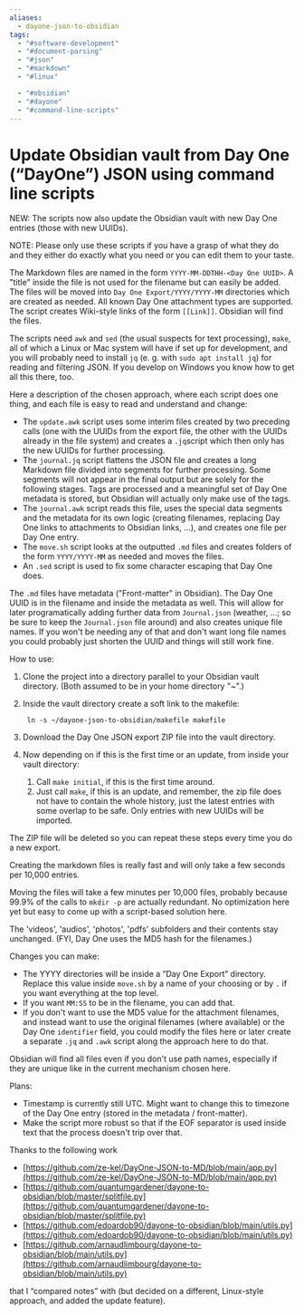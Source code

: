 ```yaml
---
aliases:
  - dayone-json-to-obsidian
tags:
  - "#software-development"
  - "#document-parsing"
  - "#json"
  - "#markdown"
  - "#linux"

  - "#obsidian"
  - "#dayone"
  - "#command-line-scripts"
---
```

# Update Obsidian vault from Day One (“DayOne”) JSON using command line scripts

NEW: The scripts now also update the Obsidian vault with new Day One entries (those with new UUIDs).

NOTE: Please only use these scripts if you have a grasp of what they do and they either do exactly what you need or you can edit them to your taste.

The Markdown files are named in the form `YYYY-MM-DDTHH-<Day One UUID>`.
A "title" inside the file is not used for the filename but can easily be added.
The files will be moved into `Day One Export/YYYY/YYYY-MM` directories which are created as needed.
All known Day One attachment types are supported. The script creates Wiki-style links of the form `[[Link]]`. Obsidian will find the files.

The scripts need `awk` and `sed` (the usual suspects for text processing), `make`, all of which a Linux or Mac system will have if set up for development, and you will probably need to install `jq` (e. g. with `sudo apt install jq`) for reading and filtering JSON. If you develop on Windows you know how to get all this there, too.

Here a description of the chosen approach, where each script does one thing, and each file is easy to read and understand and change:
- The `update.awk` script uses some interim files created by two preceding calls (one with the UUIDs from the export file, the other with the UUIDs already in the file system) and creates a `.jq`script which then only has the new UUIDs for further processing.
- The `journal.jq` script flattens the JSON file and creates a long Markdown file divided into segments for further processing. 
  Some segments will not appear in the final output but are solely for the following stages. Tags are processed and a meaningful set of Day One metadata is stored, but Obsidian will actually only make use of the tags.
- The `journal.awk` script reads this file, uses the special data segments and the metadata for its own logic (creating filenames, replacing Day One links to attachments to Obsidian links, …), and creates one file per Day One entry.
- The `move.sh` script looks at the outputted `.md` files and creates folders of the form `YYYY/YYYY-MM` as needed and moves the files.
- An `.sed` script is used to fix some character escaping that Day One does.

The `.md` files have metadata ("Front-matter" in Obsidian). The Day One UUID is in the filename and inside the metadata as well.
This will allow for later
programatically adding further data from `Journal.json` (weather, ...; so be sure
to keep the `Journal.json` file around) and also creates unique file names.
If you won't be needing any of that and don't want long file names you could probably just shorten the UUID and things will still work fine.

How to use:

1. Clone the project into a directory parallel to your Obsidian vault directory. (Both assumed to be in your home directory "~".)
2. Inside the vault directory create a soft link to the makefile:

        ln -s ~/dayone-json-to-obsidian/makefile makefile
    
3. Download the Day One JSON export ZIP file into the vault directory.
4. Now depending on if this is the first time or an update, from inside your vault directory:
    1. Call `make initial`, if this is the first time around.
    2. Just call `make`, if this is an update, and remember, the zip file does not have to contain the whole history, just the latest entries with some overlap to be safe. Only entries with new  UUIDs will be imported.

The ZIP file will be deleted so you can repeat these steps every time you do a new export.

Creating the markdown files is really fast and will only take a few seconds per 10,000 entries.

Moving the files will take a few minutes per 10,000 files,
probably because 99.9% of the calls to `mkdir -p` are actually redundant. No optimization here yet but easy to come up with a script-based solution here.

The 'videos', 'audios', 'photos', 'pdfs' subfolders and their contents stay unchanged. (FYI, Day One uses the MD5 hash for the filenames.)

Changes you can make:
- The YYYY directories will be inside a “Day One Export” directory. Replace this value inside `move.sh` by a name of your choosing or by `.` if you want everything at the top level.
- If you want `MM:SS` to be in the filename, you can add that.
- If you don't want to use the MD5 value for the attachment filenames, and instead want to use the original filenames (where available) or the Day One `identifier` field,
you could modify the files here or later create a separate `.jq` and `.awk` script along the approach here to do that.

Obsidian will find all files even if you don't use path names, especially if they are unique like in the current mechanism chosen here.

Plans:
- Timestamp is currently still UTC. Might want to change this to timezone of the Day One entry (stored in the metadata / front-matter).
- Make the script more robust so that if the EOF separator is used inside text that the process doesn't trip over that.

Thanks to the following work

* [https://github.com/ze-kel/DayOne-JSON-to-MD/blob/main/app.py](https://github.com/ze-kel/DayOne-JSON-to-MD/blob/main/app.py)
* [https://github.com/quantumgardener/dayone-to-obsidian/blob/master/splitfile.py](https://github.com/quantumgardener/dayone-to-obsidian/blob/master/splitfile.py)
* [https://github.com/edoardob90/dayone-to-obsidian/blob/main/utils.py](https://github.com/edoardob90/dayone-to-obsidian/blob/main/utils.py)
* [https://github.com/arnaudlimbourg/dayone-to-obsidian/blob/main/utils.py](https://github.com/arnaudlimbourg/dayone-to-obsidian/blob/main/utils.py)

that I “compared notes” with (but decided on a different, Linux-style approach, and added the update feature).
